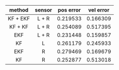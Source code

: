 
| method | sensor | pos error | vel error |
| :---: | :---: | :---: | :---: |
| KF + EKF | L + R | 0.219533 | 0.166309 |
| KF + KF | L + R | 0.254089 | 0.517395 |
| EKF | L + R | 0.231448 | 0.159857 |
| KF | L | 0.261179 | 0.245933 |
| EKF | R | 0.279469 | 0.169679 |
| KF | R | 0.252877 | 0.513018 |